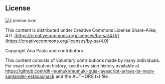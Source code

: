 ## License
![License icon](https://licensebuttons.net/l/by-sa/3.0/88x31.png)

This content is distributed under Creative Commons License Share-Alike, 4.0. [https://creativecommons.org/licenses/by-sa/4.0/](https://creativecommons.org/licenses/by-sa/4.0)

Copyright Ana Paula and contributors

This content consists of voluntary contributions made by many
individuals. For exact contribution history, see its revision history
available at https://github.com/dh-mumuki/mumuki-guia-javascript-arrays-br-neon-santander-estacaohack and the AUTHORS.txt file.

